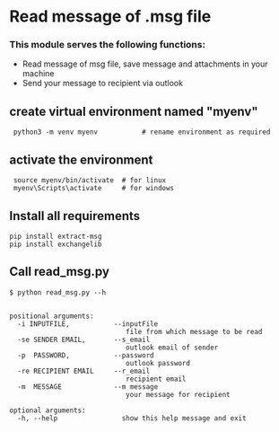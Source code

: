 # Read message of .msg file
### This module serves the following functions: 
- Read message of msg file, save message and attachments in your machine
- Send your message to recipient via outlook 

## create virtual environment named "myenv"
```
 python3 -m venv myenv           # rename environment as required
```
## activate the environment 
```
 source myenv/bin/activate  # for linux
 myenv\Scripts\activate     # for windows

```
## Install all requirements
```
pip install extract-msg
pip install exchangelib
```
## Call read_msg.py
```
$ python read_msg.py --h


positional arguments:
  -i INPUTFILE,           --inputFile
                             file from which message to be read
  -se SENDER EMAIL,       --s_email
                             outlook email of sender
  -p  PASSWORD,           --password
                             outlook password
  -re RECIPIENT EMAIL     --r_email
                             recipient email 
  -m  MESSAGE             --m message
                             your message for recipient               

optional arguments:
  -h, --help                show this help message and exit
```






